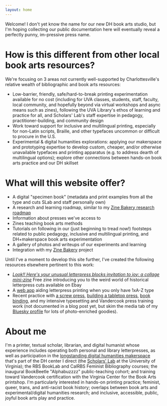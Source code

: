 ```yaml
---
layout: home
---
```

Welcome! I don't yet know the name for our new DH book arts studio, but I'm hoping collecting our public documentation here will eventually reveal a perfectly punny, im-pressive press name.

# How is this different from other local book arts resources?
We're focusing on 3 areas not currently well-supported by Charlottesville's relative wealth of bibliographic and book arts resources:
* Low-barrier, friendly, safe/hard-to-break printing experimentation available for no cost (including for UVA classes, students, staff, faculty, local community, and hopefully beyond via virtual workshops and async means such as zines), following the UVA Library's ethos of learning and practice for all, and Scholars' Lab's staff expertise in pedagogy, practitioner-building, and community design
* Work toward support for inclusive and multilingual printing, especially for non-Latin scripts, Braille, and other typefaces uncommon or difficult to procure in the U.S.
* Experimental & digital humanities explorations: applying our makerspace and prototyping expertise to develop custom, cheaper, and/or otherwise unavailable typefaces and printing apparatus (e.g. to address dearth of multilingual options); explore other connections between hands-on book arts practice and our DH skillset

# What will this website offer?
* A digital "specimen book" (metadata and print examples from all the type and cuts SLab and staff personally own)
* A research and learning roadmap, similar to my [Zine Bakery research roadmap](https://literaturegeek.com/2024/08/18/zine-bakery-research-roadmap)
* Information about presses we've access to
* Zines teaching book arts methods
* Tutorials on following in our (just beginning to tread now!) footsteps related to public pedagogy, inclusive and multilingual printing, and DH+makerspace book arts experimentation
* A gallery of photos and writeups of our experiments and learning
* Integration with my [Zine Bakery](https://zinebakery.com) project

Until I've a moment to develop this site further, I've created the following resources elsewhere pertinent to this work:
* *[Look!! Here's your unusual letterpress blocks invitation to joy: a collage mini-zine](https://zinebakery.com/homemade-zines/hand-pie-1-weirdletterpressblocks)* Free zine introducing you to the weird world of historical letterpress cuts available on Ebay
* A [web app](https://amandavisconti.github.io/limitedletterpress/) aiding letterpress printing when you only have 1xA-Z type
* Recent practice with [a screw press](https://literaturegeek.com/made/2024/11/02/M-bookbeetle-screw-letterpress-intensive-training.html), [building a tabletop press](https://literaturegeek.com/made/2024/10/26/M-provisional-letterpress-building.html), [book binding](https://literaturegeek.com/made/2024/10/25/M-bookbinding-hobonichi-techno-notebook.html), and my intensive typesetting and Vandercook press training work (not documented in a blog post yet, but skim the media tab of my [Bluesky profile](https://bsky.app/profile/literaturegeek.bsky.social) for lots of photo-enriched goodies).

# About me
I'm a printer, textual scholar, librarian, and digital humanist whose experience includes operating both personal and library letterpresses, as well as participation in the [longstanding digital humanities makerspace](https://scholarslab.org/makerspace) that's part of the DH center I direct (the [Scholars' Lab](https://scholarslab.org) at the University of Virginia); the RBS BookLab and CalRBS Feminist Bibliography courses; the inaugural BookBeetle "Alphabuzzzz" public-teaching cohort; and training toward Vandercook certification with the Virginia Center for the Book Arts printshop. I'm particularly interested in hands-on printing practice; feminist, queer, trans, and anti-racist book history; overlaps between book arts and experimental/digital humanities research; and inclusive, accessible, public, joyful book arts play and practice.

<!--
What is this called?
- puns (impression/impressive, justify, types, sorts, computer terms; on books, printing, text, code, presses, printshop, studio)
- bakery theme
- pets!
- slabby words
- digital, experimental riffs
- touches on themes: access, multilingual, creative, low-barrier, experimental, DH connections, makerspace connections, DIY, DIY scholcomm...
- RCC suggested "Pulp Friction"
-->